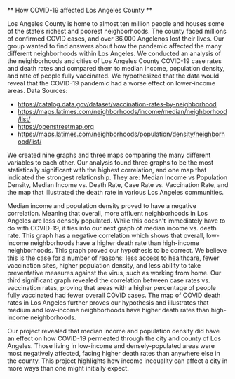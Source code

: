 ** How COVID-19 affected Los Angeles County **

Los Angeles County is home to almost ten million people and houses some of the state’s richest and poorest neighborhoods. The county faced millions of confirmed COVID cases, and over 36,000 Angelenos lost their lives. Our group wanted to find answers about how the pandemic affected the many different neighborhoods within Los Angeles. We conducted an analysis of the neighborhoods and cities of Los Angeles County COVID-19 case rates and death rates and compared them to median income, population density, and rate of people fully vaccinated. We hypothesized that the data would reveal that the COVID-19 pandemic had a worse effect on lower-income areas.
Data Sources:
- https://catalog.data.gov/dataset/vaccination-rates-by-neighborhood
- https://maps.latimes.com/neighborhoods/income/median/neighborhood/list/
- https://openstreetmap.org
- https://maps.latimes.com/neighborhoods/population/density/neighborhood/list/

We created nine graphs and three maps comparing the many different variables to each other. Our analysis found three graphs to be the most statistically significant with the highest correlation, and one map that indicated the strongest relationship. They are: Median Income vs Population Density, Median Income vs. Death Rate, Case Rate vs. Vaccination Rate, and the map that illustrated the death rate in various Los Angeles communities.

Median income and population density proved to have a negative correlation. Meaning that overall, more affluent neighborhoods in Los Angeles are less densely populated. While this doesn't immediately have to do with COVID-19, it ties into our next graph of median income vs. death rate. This graph has a negative correlation which shows that overall, low-income neighborhoods have a higher death rate than high-income neighborhoods. This graph proved our hypothesis to be correct. We believe this is the case for a number of reasons: less access to healthcare, fewer vaccination sites, higher population density, and less ability to take preventative measures against the virus, such as working from home. Our third significant graph revealed the correlation between case rates vs. vaccination rates, proving that areas with a higher percentage of people fully vaccinated had fewer overall COVID cases. The map of COVID death rates in Los Angeles further proves our hypothesis and illustrates that medium and low-income neighborhoods have higher death rates than high-income neighborhoods.

Our project revealed that median income and population density did have an effect on how COVID-19 permeated through the city and county of Los Angeles. Those living in low-income and densely-populated areas were most negatively affected, facing higher death rates than anywhere else in the county. This project highlights how income inequality can affect a city in more ways than one might initially expect.


